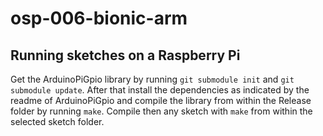 # osp-006-bionic-arm

## Running sketches on a Raspberry Pi
Get the ArduinoPiGpio library by running `git submodule init` and `git submodule update`. After that install the dependencies as indicated by the readme of ArduinoPiGpio and compile the library from within the Release folder by running `make`. Compile then any sketch with `make` from within the selected sketch folder.
